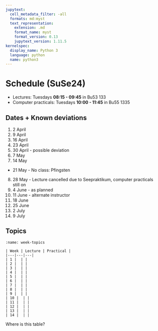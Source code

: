 ```yaml
---
jupytext:
  cell_metadata_filter: -all
  formats: md:myst
  text_representation:
    extension: .md
    format_name: myst
    format_version: 0.13
    jupytext_version: 1.11.5
kernelspec:
  display_name: Python 3
  language: python
  name: python3
---
```


# Schedule (SuSe24)

- Lectures: Tuesdays **08:15 - 09:45** in Bu53 133 
- Computer practicals: Tuesdays **10:00 - 11:45** in Bu55 1335 


## Dates + Known deviations

1. 2 April  
2. 9 April  
3. 16 April  
4. 23 April  
5. 30 April - possible deviation
6. 7 May  
7. 14 May  
- 21 May - No class: Pfingsten
8. 28 May - Lecture cancelled due to Seepraktikum, computer practicals still on
9. 4 June - as planned
10. 11 June - alternate instructor
11. 18 June  
12. 25 June 
13. 2 July
14. 9 July

## Topics

```{table} Schedule of topics
:name: week-topics

| Week | Lecture | Practical |
|---|---|---|
| 1 |  | |
| 2 |  | |
| 3 |  | |
| 4 |  | |
| 5 |  | |
| 6 |  | |
| 7 |  | |
| 8 |  | |
| 9 |  | |
| 10 |  | |
| 11 |  | |
| 12 |  | |
| 13 |  | |
| 14 |  | |
```


Where is this table?
